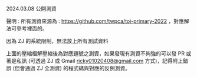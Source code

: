 2024.03.08 公開測資

聲明 : 
所有測資來源為 : https://github.com/twpca/toi-primary-2022 ，對應解法可參考裡面的。

因為 ZJ 的系統限制，無法放上所有測試資料

上面的壓縮檔解壓縮後為對應題號之測資，如果發現有測資不夠強的可以發 PR 或著是私訊 (可透過 ZJ 或 Gmail ricky01020408@gmail.com  方式)，記得附上錯誤 (但會通過 ZJ 全測資) 的程式碼與對應的反例測資。
